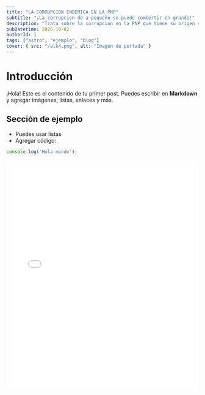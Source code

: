 ```yaml
---
title: "LA CORRUPCION ENDEMICA EN LA PNP"
subtitle: "¡La corrupcion de a pequeño se puede combertir en grande!"
description: "Trata sobre la corrupcion en la PNP que tiene su origen en el ingreso de las escuela de suboficiales y oficiales, asi, tambien, en las coimas que los policias piden en las calles"
pubDatetime: 2025-10-02
authorId: 1
tags: ["astro", "ejemplo", "blog"]
cover: { src: "/alk4.png", alt: "Imagen de portada" }
---
```


# Introducción

¡Hola! Este es el contenido de tu primer post. Puedes escribir en **Markdown** y agregar imágenes, listas, enlaces y más.

## Sección de ejemplo

- Puedes usar listas
- Agregar código:

```js
console.log('Hola mundo');
```

<iframe src="/trabajo3.html" width="100%" height="600" style="border:none;"></iframe>
